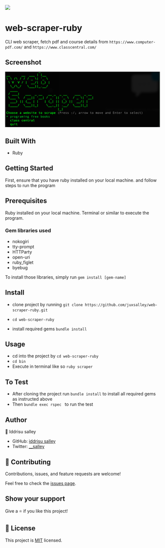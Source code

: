 ![](https://img.shields.io/badge/Microverse-blueviolet)

# web-scraper-ruby

CLI web scraper, fetch pdf and course details from ``https://www.computer-pdf.com/`` and ``https://www.classcentral.com/``

## Screenshot

![Screenshot](ss.png)

## Built With

- Ruby

## Getting Started

First, ensure that you have ruby installed on your local machine. and follow steps to run the program

## Prerequisites

Ruby installed on your local machine. Terminal or similar to execute the program.

### Gem libraries used

- nokogiri
- tty-prompt
- HTTParty
- open-uri
- ruby_figlet
- byebug

To install those libraries, simply run ```gem install [gem-name]```

## Install

- clone project by running ``git clone https://github.com/juxsalley/web-scraper-ruby.git``
  
- ``cd web-scraper-ruby``
- install required gems ```bundle install```


## Usage

- cd into the project by ``cd web-scraper-ruby``
- ``cd bin``
- Execute in terminal like so ```ruby scraper``` 

## To Test

- After cloning the project run ``bundle install`` to install all required gems as instructed above 
- Then ``bundle exec rspec `` to run the test


## Author

👤 Iddrisu salley

- GitHub: [iddrisu salley](https://github.com/juxsalley)
- Twitter: [__salley](https://twitter.com/__salley)

## 🤝 Contributing

Contributions, issues, and feature requests are welcome!

Feel free to check the [issues page](https://github.com/juxsalley/web-scraper-ruby/pull/1).

## Show your support

Give a ⭐️ if you like this project!

## 📝 License

This project is [MIT](LICENSE) licensed.
